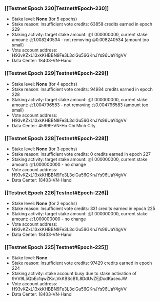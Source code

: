 ### [[Testnet Epoch 230|Testnet#Epoch-230]]
* Stake level: **None** (for 5 epochs)
* Stake reason: Insufficient vote credits: 63858 credits earned in epoch 229
* Staking activity: target stake amount: ◎1.000000000, current stake amount: ◎1.008240534 - not removing ◎0.008240534 (amount too small)
* Vote account address: H93vKZxL13xkKHBBN9Fe3L3ciGu56GKnJYs96UaY4gVV
* Data Center: 18403-VN-Hanoi
### [[Testnet Epoch 229|Testnet#Epoch-229]]
* Stake level: **None** (for 4 epochs)
* Stake reason: Insufficient vote credits: 94984 credits earned in epoch 228
* Staking activity: target stake amount: ◎1.000000000, current stake amount: ◎1.004796583 - not removing ◎0.004796583 (amount too small)
* Vote account address: H93vKZxL13xkKHBBN9Fe3L3ciGu56GKnJYs96UaY4gVV
* Data Center: 45899-VN-Ho Chi Minh City
### [[Testnet Epoch 228|Testnet#Epoch-228]]
* Stake level: **None** (for 3 epochs)
* Stake reason: Insufficient vote credits: 0 credits earned in epoch 227
* Staking activity: target stake amount: ◎1.000000000, current stake amount: ◎1.000000000 - no change
* Vote account address: H93vKZxL13xkKHBBN9Fe3L3ciGu56GKnJYs96UaY4gVV
* Data Center: 18403-VN-Hanoi
### [[Testnet Epoch 226|Testnet#Epoch-226]]
* Stake level: **None** (for 2 epochs)
* Stake reason: Insufficient vote credits: 331 credits earned in epoch 225
* Staking activity: target stake amount: ◎1.000000000, current stake amount: ◎1.000000000 - no change
* Vote account address: H93vKZxL13xkKHBBN9Fe3L3ciGu56GKnJYs96UaY4gVV
* Data Center: 18403-VN-Hanoi
### [[Testnet Epoch 225|Testnet#Epoch-225]]
* Stake level: **None**
* Stake reason: Insufficient vote credits: 97429 credits earned in epoch 224
* Staking activity: stake account busy due to stake activation of 9VV9L5QbEc1qwZKxLVkKBScB1L8DdUvZEjDcdKaseoJW
* Vote account address: H93vKZxL13xkKHBBN9Fe3L3ciGu56GKnJYs96UaY4gVV
* Data Center: 18403-VN-Hanoi